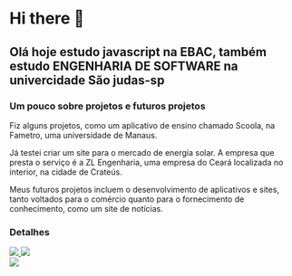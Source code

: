 # Hi there 👋
## Olá hoje estudo javascript na EBAC, também estudo ENGENHARIA DE SOFTWARE na univercidade São judas-sp
### Um pouco sobre projetos e futuros projetos

Fiz alguns projetos, como um aplicativo de ensino chamado Scoola, na Fametro, uma universidade de Manaus.

Já testei criar um site para o mercado de energia solar. A empresa que presta o serviço é a ZL Engenharia, uma empresa do Ceará localizada no interior, na cidade de Crateús.

Meus futuros projetos incluem o desenvolvimento de aplicativos e sites, tanto voltados para o comércio quanto para o fornecimento de conhecimento, como um site de notícias.




### Detalhes 
<div>
  <a href="https://github.com/Kaidor98">
    <img heigth="180em" src="https://github-readme-stats.vercel.app/api?username=Kaidor98&show_icons=true&themedracula&iclude_all_commits=true&count_private=true"/>
    <img heigth="180em" src="https://github-readme-stats.vercel.app/api/top-langs/?username=Kaidor98&layout=compact&langs_count=16&theme=dracula"/>
</div>

<div>
  <a href="https://www.linkedin.com/in/cain-rocha-b100292a2" target="_blank"><img src="https://img.shields.io/badge/-LinkedIn-%230077B5?style=for-the-badge&logo=linkedin&logoColor=white" target="_blank">
  </a>                                                                                     
</div>

